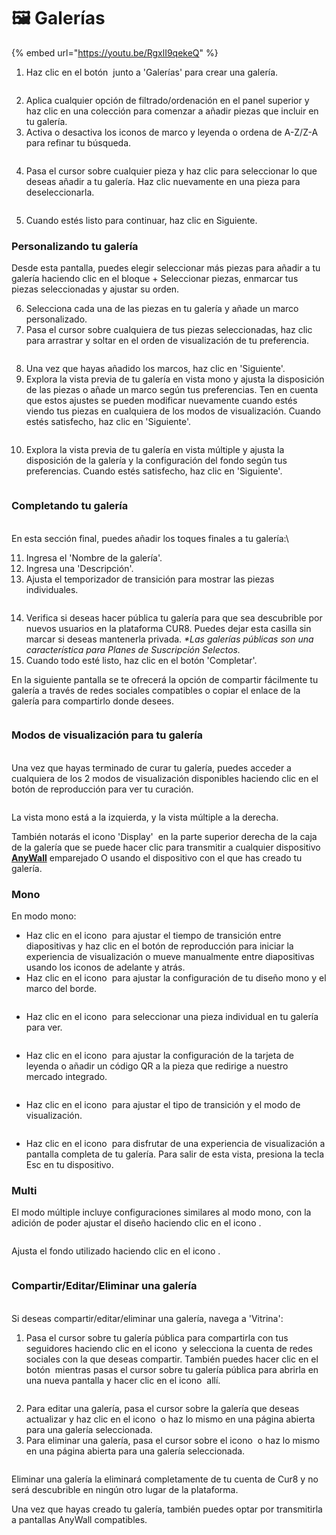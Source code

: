 # 🖼️ Galerías

{% embed url="https://youtu.be/RgxlI9qekeQ" %}

1. Haz clic en el botón <img src="../../../.gitbook/assets/Screenshot 2024-04-12 at 08.27.05.png" alt="" data-size="line"> junto a 'Galerías' para crear una galería.

<figure><img src="../../../.gitbook/assets/Screenshot 2025-01-03 at 11.03.19.png" alt=""><figcaption></figcaption></figure>

2. Aplica cualquier opción de filtrado/ordenación en el panel superior y haz clic en una colección para comenzar a añadir piezas que incluir en tu galería.
3. Activa o desactiva los iconos de marco y leyenda o ordena de A-Z/Z-A para refinar tu búsqueda.

<figure><img src="../../../.gitbook/assets/Screenshot 2025-01-03 at 11.07.18.png" alt=""><figcaption></figcaption></figure>

4. Pasa el cursor sobre cualquier pieza y haz clic para seleccionar lo que deseas añadir a tu galería. Haz clic nuevamente en una pieza para deseleccionarla.

<figure><img src="../../../.gitbook/assets/Screenshot 2025-01-03 at 11.05.21.png" alt=""><figcaption></figcaption></figure>

5. Cuando estés listo para continuar, haz clic en Siguiente.

### Personalizando tu galería

Desde esta pantalla, puedes elegir seleccionar más piezas para añadir a tu galería haciendo clic en el bloque + Seleccionar piezas, enmarcar tus piezas seleccionadas y ajustar su orden.

6. Selecciona cada una de las piezas en tu galería y añade un marco personalizado.
7. Pasa el cursor sobre cualquiera de tus piezas seleccionadas, haz clic para arrastrar y soltar en el orden de visualización de tu preferencia.

<figure><img src="../../../.gitbook/assets/Untitled design (1) (1).gif" alt=""><figcaption></figcaption></figure>

8. Una vez que hayas añadido los marcos, haz clic en 'Siguiente'.
9. Explora la vista previa de tu galería en vista mono y ajusta la disposición de las piezas o añade un marco según tus preferencias. Ten en cuenta que estos ajustes se pueden modificar nuevamente cuando estés viendo tus piezas en cualquiera de los modos de visualización. Cuando estés satisfecho, haz clic en 'Siguiente'.

<figure><img src="../../../.gitbook/assets/Screenshot 2025-01-03 at 11.51.41.png" alt=""><figcaption></figcaption></figure>

10. Explora la vista previa de tu galería en vista múltiple y ajusta la disposición de la galería y la configuración del fondo según tus preferencias. Cuando estés satisfecho, haz clic en 'Siguiente'.

<figure><img src="../../../.gitbook/assets/Screenshot 2025-01-03 at 11.53.23.png" alt=""><figcaption></figcaption></figure>

### Completando tu galería

\
En esta sección final, puedes añadir los toques finales a tu galería:\

11. Ingresa el 'Nombre de la galería'.
12. Ingresa una 'Descripción'.
13. Ajusta el temporizador de transición para mostrar las piezas individuales.

<figure><img src="../../../.gitbook/assets/Screenshot 2025-01-03 at 11.55.44.png" alt=""><figcaption></figcaption></figure>

14. Verifica si deseas hacer pública tu galería para que sea descubrible por nuevos usuarios en la plataforma CUR8. Puedes dejar esta casilla sin marcar si deseas mantenerla privada. _\*Las galerías públicas son una característica para Planes de Suscripción Selectos._ 
15. Cuando todo esté listo, haz clic en el botón 'Completar'.

En la siguiente pantalla se te ofrecerá la opción de compartir fácilmente tu galería a través de redes sociales compatibles o copiar el enlace de la galería para compartirlo donde desees.

<figure><img src="../../../.gitbook/assets/Screenshot 2025-01-03 at 11.58.07.png" alt=""><figcaption></figcaption></figure>

### Modos de visualización para tu galería

\
Una vez que hayas terminado de curar tu galería, puedes acceder a cualquiera de los 2 modos de visualización disponibles haciendo clic en el botón de reproducción para ver tu curación.

<figure><img src="../../../.gitbook/assets/Screenshot 2025-03-21 at 10.15.29.png" alt=""><figcaption></figcaption></figure>

La vista mono está a la izquierda, y la vista múltiple a la derecha.

También notarás el icono 'Display' <img src="../../../.gitbook/assets/Screenshot 2025-01-03 at 12.03.25.png" alt="" data-size="line"> en la parte superior derecha de la caja de la galería que se puede hacer clic para transmitir a cualquier dispositivo [**AnyWall**](https://www.anywall.io) emparejado O usando el dispositivo con el que has creado tu galería.

### Mono

En modo mono:

* Haz clic en el icono <img src="../../../.gitbook/assets/Screenshot 2024-04-12 at 10.21.08.png" alt="" data-size="line"> para ajustar el tiempo de transición entre diapositivas y haz clic en el botón de reproducción para iniciar la experiencia de visualización o mueve manualmente entre diapositivas usando los iconos de adelante y atrás.
* Haz clic en el icono <img src="../../../.gitbook/assets/Screenshot 2024-04-12 at 10.18.36.png" alt="" data-size="line"> para ajustar la configuración de tu diseño mono y el marco del borde.

<figure><img src="../../../.gitbook/assets/Screenshot 2024-07-10 at 15.32.43.png" alt=""><figcaption></figcaption></figure>

* Haz clic en el icono <img src="../../../.gitbook/assets/Screenshot 2024-04-12 at 10.23.12.png" alt="" data-size="line"> para seleccionar una pieza individual en tu galería para ver.

<figure><img src="../../../.gitbook/assets/Screenshot 2024-07-10 at 15.33.41.png" alt=""><figcaption></figcaption></figure>

* Haz clic en el icono <img src="../../../.gitbook/assets/Screenshot 2024-07-10 at 15.35.31.png" alt="" data-size="line"> para ajustar la configuración de la tarjeta de leyenda o añadir un código QR a la pieza que redirige a nuestro mercado integrado.

<figure><img src="../../../.gitbook/assets/Screenshot 2024-07-10 at 15.36.04.png" alt=""><figcaption></figcaption></figure>

* Haz clic en el icono <img src="../../../.gitbook/assets/Screenshot 2024-04-12 at 10.26.05.png" alt="" data-size="line"> para ajustar el tipo de transición y el modo de visualización.

<figure><img src="../../../.gitbook/assets/Screenshot 2024-07-10 at 15.34.37.png" alt=""><figcaption></figcaption></figure>

* Haz clic en el icono <img src="../../../.gitbook/assets/Screenshot 2024-04-12 at 11.22.57.png" alt="" data-size="line"> para disfrutar de una experiencia de visualización a pantalla completa de tu galería. Para salir de esta vista, presiona la tecla Esc en tu dispositivo.

### Multi

El modo múltiple incluye configuraciones similares al modo mono, con la adición de poder ajustar el diseño haciendo clic en el icono <img src="../../../.gitbook/assets/Screenshot 2024-04-12 at 11.28.36.png" alt="" data-size="line">.

<figure><img src="../../../.gitbook/assets/Screenshot 2024-07-11 at 15.55.14.png" alt=""><figcaption></figcaption></figure>

Ajusta el fondo utilizado haciendo clic en el icono <img src="../../../.gitbook/assets/Screenshot 2024-04-12 at 11.29.15.png" alt="" data-size="line">.

<figure><img src="../../../.gitbook/assets/Screenshot 2024-07-10 at 15.39.29.png" alt=""><figcaption></figcaption></figure>

### Compartir/Editar/Eliminar una galería

\
Si deseas compartir/editar/eliminar una galería, navega a 'Vitrina':

1. Pasa el cursor sobre tu galería pública para compartirla con tus seguidores haciendo clic en el icono <img src="../../../.gitbook/assets/Screenshot 2024-07-10 at 15.26.24.png" alt="" data-size="line"> y selecciona la cuenta de redes sociales con la que deseas compartir. También puedes hacer clic en el botón <img src="../../../.gitbook/assets/Screenshot 2024-07-11 at 15.56.45.png" alt="" data-size="line"> mientras pasas el cursor sobre tu galería pública para abrirla en una nueva pantalla y hacer clic en el icono <img src="../../../.gitbook/assets/Screenshot 2024-07-10 at 15.26.24.png" alt="" data-size="line"> allí.

<figure><img src="../../../.gitbook/assets/Screenshot 2025-01-03 at 12.08.31.png" alt=""><figcaption></figcaption></figure>

2. Para editar una galería, pasa el cursor sobre la galería que deseas actualizar y haz clic en el icono <img src="../../../.gitbook/assets/Screenshot 2024-04-12 at 11.39.40.png" alt="" data-size="line"> o haz lo mismo en una página abierta para una galería seleccionada.
3. Para eliminar una galería, pasa el cursor sobre el icono <img src="../../../.gitbook/assets/Screenshot 2024-04-12 at 11.40.39.png" alt="" data-size="line"> o haz lo mismo en una página abierta para una galería seleccionada.

<figure><img src="../../../.gitbook/assets/Screenshot 2025-01-03 at 12.11.41.png" alt=""><figcaption></figcaption></figure>

Eliminar una galería la eliminará completamente de tu cuenta de Cur8 y no será descubrible en ningún otro lugar de la plataforma.

Una vez que hayas creado tu galería, también puedes optar por transmitirla a pantallas AnyWall compatibles.
